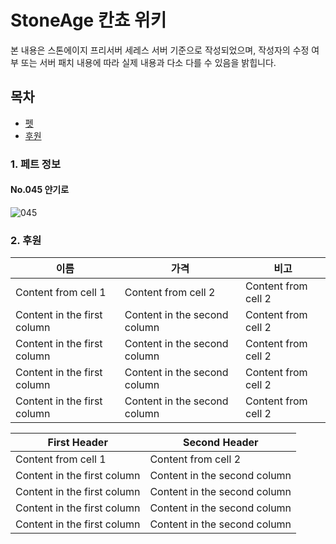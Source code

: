 StoneAge 칸쵸 위키
======================
본 내용은 스톤에이지 프리서버 세레스 서버 기준으로 작성되었으며, 작성자의 수정 여부 또는 서버 패치 내용에 따라 실제 내용과 다소 다를 수 있음을 밝힙니다.

## 목차
* [펫](https://github.com/leejoonwhan/game/blob/master/stoneage/seres.md#1-펫)
* [후원](https://github.com/leejoonwhan/game/blob/master/stoneage/seres.md#2-후원)

### 1. 페트 정보
#### No.045 얀기로



![045](https://user-images.githubusercontent.com/24225399/78142116-73b64500-7467-11ea-8a73-df1e06c3ea45.gif)



### 2. 후원
이름 | 가격 | 비고
------------ | ------------- | -------------
Content from cell 1 | Content from cell 2 | Content from cell 2
Content in the first column | Content in the second column | Content from cell 2
Content in the first column | Content in the second column | Content from cell 2
Content in the first column | Content in the second column | Content from cell 2
Content in the first column | Content in the second column | Content from cell 2






First Header | Second Header
------------ | -------------
Content from cell 1 | Content from cell 2
Content in the first column | Content in the second column
Content in the first column | Content in the second column
Content in the first column | Content in the second column
Content in the first column | Content in the second column
